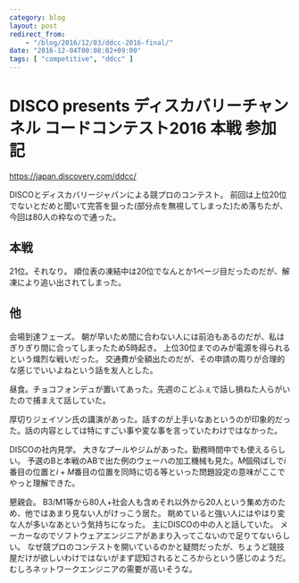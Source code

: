 ```yaml
---
category: blog
layout: post
redirect_from:
    - "/blog/2016/12/03/ddcc-2016-final/"
date: "2016-12-04T00:08:02+09:00"
tags: [ "competitive", "ddcc" ]
---
```


# DISCO presents ディスカバリーチャンネル コードコンテスト2016 本戦 参加記

<https://japan.discovery.com/ddcc/>

DISCOとディスカバリージャパンによる競プロのコンテスト。
前回は上位$20$位でないとだめと聞いて完答を狙った(部分点を無視してしまった)ため落ちたが、今回は$80$人の枠なので通った。

## 本戦

$21$位。それなり。
順位表の凍結中は$20$位でなんとか$1$ページ目だったのだが、解凍により追い出されてしまった。

## 他

会場到達フェーズ。
朝が早いため間に合わない人には前泊もあるのだが、私はぎりぎり間に合ってしまったため$5$時起き。
上位$30$位までのみが電源を得られるという熾烈な戦いだった。
交通費が全額出たのだが、その申請の周りが合理的な感じでいいよねという話を友人とした。

昼食。チョコフォンデュが置いてあった。先週のこどふぇで話し損ねた人らがいたので捕まえて話していた。

厚切りジェイソン氏の講演があった。話すのが上手いなあというのが印象的だった。話の内容としては特にすごい事や変な事を言っていたわけではなかった。

DISCOの社内見学。
大きなプールやジムがあった。勤務時間中でも使えるらしい。
予選のBと本戦のABで出た例のウェーハの加工機械も見た。$M$個飛ばしで$i$番目の位置と$i+M$番目の位置を同時に切る等といった問題設定の意味がここでやっと理解できた。

懇親会。
B3/M1等から$80$人+社会人も含めそれ以外から$20$人という集め方のため、他ではあまり見ない人がけっこう居た。
眺めていると強い人にはやはり変な人が多いなあという気持ちになった。
主にDISCOの中の人と話していた。
メーカーなのでソフトウェアエンジニアがあまり入ってこないので足りてないらしい。
なぜ競プロのコンテストを開いているのかと疑問だったが、ちょうど競技屋だけが欲しいわけではないがまず認知されるところからという感じのようだ。
むしろネットワークエンジニアの需要が高いそうな。
